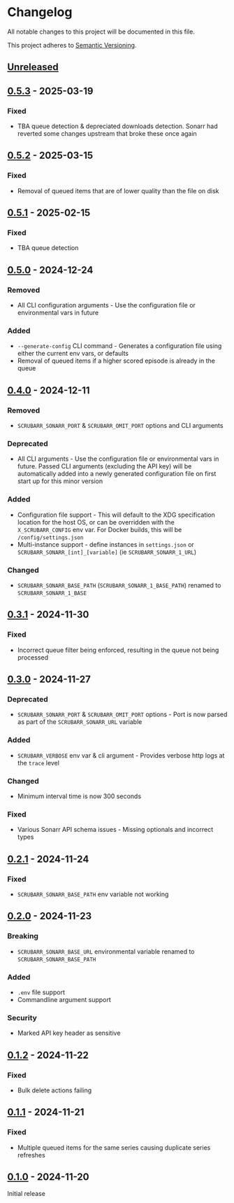 # Changelog

All notable changes to this project will be documented in this file.

This project adheres to [Semantic Versioning](https://semver.org).

<!--
Note: In this file, do not use the hard wrap in the middle of a sentence for compatibility with GitHub comment style markdown rendering.
-->

## [Unreleased]

## [0.5.3] - 2025-03-19
### Fixed
- TBA queue detection & depreciated downloads detection. Sonarr had reverted some changes upstream that broke these once again

## [0.5.2] - 2025-03-15
### Fixed
- Removal of queued items that are of lower quality than the file on disk

## [0.5.1] - 2025-02-15
### Fixed
- TBA queue detection

## [0.5.0] - 2024-12-24
### Removed
- All CLI configuration arguments - Use the configuration file or environmental vars in future

### Added
- `--generate-config` CLI command - Generates a configuration file using either the current env vars, or defaults
- Removal of queued items if a higher scored episode is already in the queue

## [0.4.0] - 2024-12-11
### Removed
- `SCRUBARR_SONARR_PORT` & `SCRUBARR_OMIT_PORT` options and CLI arguments

### Deprecated
- All CLI arguments - Use the configuration file or environmental vars in future. Passed CLI arguments (excluding the API key) will 
  be automatically added into a newly generated configuration file on first start up for this minor version

### Added
- Configuration file support - This will default to the XDG specification location for the host OS, or can be overridden with the `X_SCRUBARR_CONFIG`
env var. For Docker builds, this will be `/config/settings.json`
- Multi-instance support - define instances in `settings.json` or `SCRUBARR_SONARR_[int]_[variable]` (ie `SCRUBARR_SONARR_1_URL`)

### Changed
- `SCRUBARR_SONARR_BASE_PATH` (`SCRUBARR_SONARR_1_BASE_PATH`) renamed to `SCRUBARR_SONARR_1_BASE`

## [0.3.1] - 2024-11-30
### Fixed
- Incorrect queue filter being enforced, resulting in the queue not being processed

## [0.3.0] - 2024-11-27
### Deprecated
- `SCRUBARR_SONARR_PORT` & `SCRUBARR_OMIT_PORT` options - Port is now parsed as part of the `SCRUBARR_SONARR_URL` variable

### Added
- `SCRUBARR_VERBOSE` env var & cli argument - Provides verbose http logs at the `trace` level

### Changed
- Minimum interval time is now 300 seconds

### Fixed
- Various Sonarr API schema issues - Missing optionals and incorrect types

## [0.2.1] - 2024-11-24
### Fixed
- `SCRUBARR_SONARR_BASE_PATH` env variable not working

## [0.2.0] - 2024-11-23
### Breaking
- `SCRUBARR_SONARR_BASE_URL` environmental variable renamed to `SCRUBARR_SONARR_BASE_PATH`

### Added
- `.env` file support
- Commandline argument support

### Security
- Marked API key header as sensitive

## [0.1.2] - 2024-11-22
### Fixed
- Bulk delete actions failing

## [0.1.1] - 2024-11-21
### Fixed
- Multiple queued items for the same series causing duplicate series refreshes

## [0.1.0] - 2024-11-20

Initial release

[Unreleased]: https://github.com/CPU-Blanc/scrubarr/compare/v0.5.3...HEAD
[0.5.3]: https://github.com/CPU-Blanc/scrubarr/compare/v0.5.2...v0.5.3
[0.5.2]: https://github.com/CPU-Blanc/scrubarr/compare/v0.5.1...v0.5.2
[0.5.1]: https://github.com/CPU-Blanc/scrubarr/compare/v0.5.0...v0.5.1
[0.5.0]: https://github.com/CPU-Blanc/scrubarr/compare/v0.4.0...v0.5.0
[0.4.0]: https://github.com/CPU-Blanc/scrubarr/compare/v0.3.1...v0.4.0
[0.3.1]: https://github.com/CPU-Blanc/scrubarr/compare/v0.3.0...v0.3.1
[0.3.0]: https://github.com/CPU-Blanc/scrubarr/compare/v0.2.1...v0.3.0
[0.2.1]: https://github.com/CPU-Blanc/scrubarr/compare/v0.2.0...v0.2.1
[0.2.0]: https://github.com/CPU-Blanc/scrubarr/compare/v0.1.2...v0.2.0
[0.1.2]: https://github.com/CPU-Blanc/scrubarr/compare/v0.1.1...v0.1.2
[0.1.1]: https://github.com/CPU-Blanc/scrubarr/compare/v0.1.0...v0.1.1
[0.1.0]: https://github.com/CPU-Blanc/scrubarr/tree/v0.1.0
